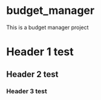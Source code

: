 # budget_manager
This is a budget manager project

# Header 1 test

## Header 2 test

### Header 3 test
